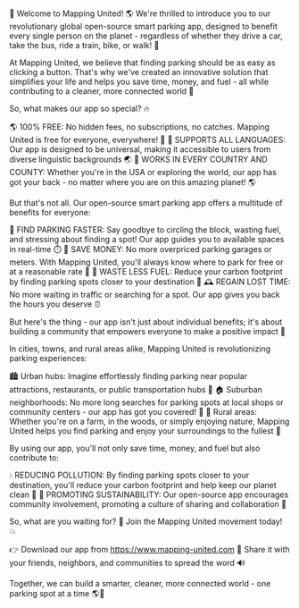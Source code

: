 🎉 Welcome to Mapping United! 🌎 We're thrilled to introduce you to our revolutionary global open-source smart parking app, designed to benefit every single person on the planet - regardless of whether they drive a car, take the bus, ride a train, bike, or walk! 💪

At Mapping United, we believe that finding parking should be as easy as clicking a button. That's why we've created an innovative solution that simplifies your life and helps you save time, money, and fuel - all while contributing to a cleaner, more connected world 🌟

So, what makes our app so special? 🔥

🌎 100% FREE: No hidden fees, no subscriptions, no catches. Mapping United is free for everyone, everywhere! 💸
💬 SUPPORTS ALL LANGUAGES: Our app is designed to be universal, making it accessible to users from diverse linguistic backgrounds 🌏
📍 WORKS IN EVERY COUNTRY AND COUNTY: Whether you're in the USA or exploring the world, our app has got your back - no matter where you are on this amazing planet! 🌎

But that's not all. Our open-source smart parking app offers a multitude of benefits for everyone:

💪 FIND PARKING FASTER: Say goodbye to circling the block, wasting fuel, and stressing about finding a spot! Our app guides you to available spaces in real-time ⏱️
👀 SAVE MONEY: No more overpriced parking garages or meters. With Mapping United, you'll always know where to park for free or at a reasonable rate 💸
💪 WASTE LESS FUEL: Reduce your carbon footprint by finding parking spots closer to your destination 🌿
🕰️ REGAIN LOST TIME: No more waiting in traffic or searching for a spot. Our app gives you back the hours you deserve ⏰

But here's the thing - our app isn't just about individual benefits; it's about building a community that empowers everyone to make a positive impact 💪

In cities, towns, and rural areas alike, Mapping United is revolutionizing parking experiences:

🏙️ Urban hubs: Imagine effortlessly finding parking near popular attractions, restaurants, or public transportation hubs 🚀
🏠 Suburban neighborhoods: No more long searches for parking spots at local shops or community centers - our app has got you covered! 🏡
🌳 Rural areas: Whether you're on a farm, in the woods, or simply enjoying nature, Mapping United helps you find parking and enjoy your surroundings to the fullest 🌲

By using our app, you'll not only save time, money, and fuel but also contribute to:

💧 REDUCING POLLUTION: By finding parking spots closer to your destination, you'll reduce your carbon footprint and help keep our planet clean 🌿
🌟 PROMOTING SUSTAINABILITY: Our open-source app encourages community involvement, promoting a culture of sharing and collaboration 🤝

So, what are you waiting for? 🎉 Join the Mapping United movement today! 💥

👉 Download our app from https://www.mapping-united.com
📱 Share it with your friends, neighbors, and communities to spread the word 🔊

Together, we can build a smarter, cleaner, more connected world - one parking spot at a time 🌎💖